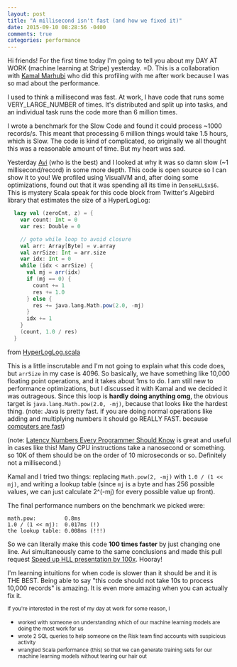 ```yaml
---
layout: post
title: "A millisecond isn't fast (and how we fixed it)"
date: 2015-09-10 08:28:56 -0400
comments: true
categories: performance
---
```


Hi friends! For the first time today I'm going to tell you about my DAY
AT WORK (machine learning at Stripe) yesterday. =D. This is a
collaboration with [Kamal Marhubi](http://kamalmarhubi.com) who did this
profiling with me after work because I was so mad about the performance.

I used to think a millisecond was fast. At work, I have code that runs
some VERY_LARGE_NUMBER of times. It's distributed and split up into
tasks, and an individual task runs the code more than 6 million times.

I wrote a benchmark for the Slow Code and found it could process
~1000 records/s. This meant that processing 6 million things would take
1.5 hours, which is Slow. The code is kind of complicated, so originally
we all thought this was a reasonable amount of time. But my heart was
sad.

Yesterday [Avi](https://twitter.com/avibryant) (who is the best) and I
looked at why it was so damn slow (~1 millisecond/record) in some more
depth. This code is open source so I can show it to you! We profiled using
VisualVM and, after doing some optimizations, found out that it was
spending all its time in `DenseHLL$x$6`. This is mystery Scala speak for
this code block from Twitter's Algebird library that estimates the size of a HyperLogLog:

```scala
  lazy val (zeroCnt, z) = {
    var count: Int = 0
    var res: Double = 0

    // goto while loop to avoid closure
    val arr: Array[Byte] = v.array
    val arrSize: Int = arr.size
    var idx: Int = 0
    while (idx < arrSize) {
      val mj = arr(idx)
      if (mj == 0) {
        count += 1
        res += 1.0
      } else {
        res += java.lang.Math.pow(2.0, -mj)
      }
      idx += 1
    }
    (count, 1.0 / res)
  }
```

from
[HyperLogLog.scala](https://github.com/twitter/algebird/blob/c84d67836396757db881/algebird-core/src/main/scala/com/twitter/algebird/HyperLogLog.scala#L436-L455)

This is a little inscrutable and I'm not going to explain what this code
does, but `arrSize` in my case is 4096. So basically, we have
something like 10,000 floating point operations, and it takes about 1ms
to do. I am still new to performance optimizations, but I discussed it
with Kamal and we decided it was outrageous. Since this loop is **hardly
doing anything omg**, the obvious target is `java.lang.Math.pow(2.0,
-mj)`, because that looks like the hardest thing. (note: Java is pretty fast. if you are doing normal operations like adding and multiplying numbers it should go REALLY FAST. because [computers are fast](http://jvns.ca/blog/2014/05/12/computers-are-fast/))

(note: [Latency Numbers Every Programmer Should Know](https://gist.github.com/jboner/2841832) is great and useful in
cases like this! Many CPU instructions take a nanosecond
or something. so 10K of them should be on the order of 10 microseconds
or so. Definitely not a millisecond.)

Kamal and I tried two things: replacing `Math.pow(2, -mj)` with `1.0 / (1 << mj)`, and writing a lookup table (since `mj` is a byte and has 
256 possible values, we can just calculate 2^(-mj) for every possible
value up front).

The final performance numbers on the benchmark we picked were:

```
math.pow:         0.8ms
1.0 / (1 << mj):  0.017ms (!)
the lookup table: 0.008ms (!!!)
```

So we can literally make this code **100 times faster** by just changing
one line. Avi simultaneously came to the same conclusions and
made this pull request [Speed up HLL presentation by 100x](https://github.com/twitter/algebird/pull/491). Hooray!

I'm learning intuitions for when code is slower than it should be and it
is THE BEST. Being able to say "this code should not take 10s to process
10,000 records" is amazing. It is even more amazing when you can
actually fix it.

<small>
If you're interested in the rest of my day at work for some reason, I
</small>

- <small>worked with someone on understanding which of our machine learning models are doing the most work for us</small>
- <small>wrote 2 SQL queries to help someone on the Risk team find accounts with suspicious activity</small>
- <small>wrangled Scala performance (this) so that we can generate training sets for our machine learning models without tearing our hair out</small>

